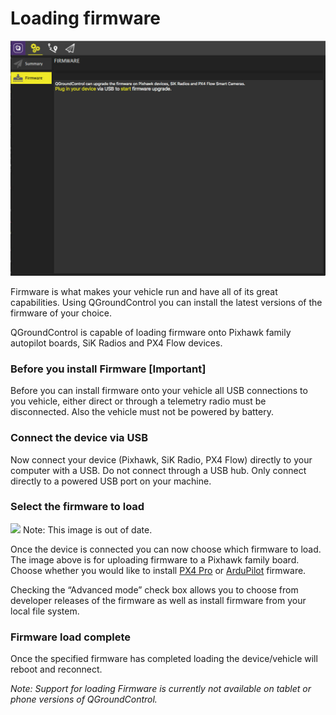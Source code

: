 # Loading firmware

![](images/SetupViewFirmware.jpg)

Firmware is what makes your vehicle run and have all of its great capabilities. Using QGroundControl you can install the latest versions of the firmware of your choice.

QGroundControl is capable of loading firmware onto Pixhawk family autopilot boards, SiK Radios and PX4 Flow devices.

### Before you install Firmware [Important]

Before you can install firmware onto your vehicle all USB connections to you vehicle, either direct or through a telemetry radio must be disconnected. Also the vehicle must not be powered by battery. 

### Connect the device via USB

Now connect your device (Pixhawk, SiK Radio, PX4 Flow) directly to your computer with a USB. Do not connect through a USB hub. Only connect directly to a powered USB port on your machine.

### Select the firmware to load

![](images/setup/02_loading_firmare_screen_edit.png)
Note: This image is out of date.

Once the device is connected you can now choose which firmware to load. The image above is for uploading firmware to a Pixhawk family board. Choose whether you would like to install [PX4 Pro](http://px4.io/) or [ArduPilot](http://ardupilot.com) firmware.

Checking the “Advanced mode” check box allows you to choose from developer releases of the firmware as well as install firmware from your local file system.

### Firmware load complete

Once the specified firmware has completed loading the device/vehicle will reboot and reconnect.

*Note: Support for loading Firmware is currently not available on tablet or phone versions of QGroundControl.*
